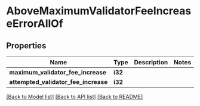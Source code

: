 # AboveMaximumValidatorFeeIncreaseErrorAllOf

## Properties

Name | Type | Description | Notes
------------ | ------------- | ------------- | -------------
**maximum_validator_fee_increase** | **i32** |  | 
**attempted_validator_fee_increase** | **i32** |  | 

[[Back to Model list]](../README.md#documentation-for-models) [[Back to API list]](../README.md#documentation-for-api-endpoints) [[Back to README]](../README.md)


